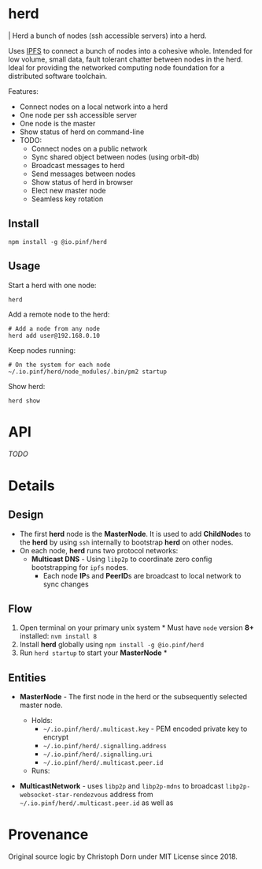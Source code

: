 herd
====

| Herd a bunch of nodes (ssh accessible servers) into a herd.

Uses [IPFS](https://github.com/ipfs/js-ipfs) to connect a bunch of nodes into a cohesive whole. Intended for low volume, small data, fault tolerant chatter between nodes in the herd. Ideal for providing the networked computing node foundation for a distributed software toolchain.

Features:

  * Connect nodes on a local network into a herd
  * One node per ssh accessible server
  * One node is the master
  * Show status of herd on command-line
  * TODO:
    * Connect nodes on a public network
    * Sync shared object between nodes (using orbit-db)
    * Broadcast messages to herd
    * Send messages between nodes
    * Show status of herd in browser
    * Elect new master node
    * Seamless key rotation


Install
-------

    npm install -g @io.pinf/herd


Usage
-----

Start a herd with one node:

    herd

Add a remote node to the herd:

    # Add a node from any node
    herd add user@192.168.0.10

Keep nodes running:

    # On the system for each node
    ~/.io.pinf/herd/node_modules/.bin/pm2 startup

Show herd:

    herd show

API
===

*TODO*


Details
=======

Design
------

  * The first **herd** node is the **MasterNode**. It is used to add **ChildNode**s to the **herd** by using `ssh` internally to bootstrap **herd** on other nodes. 
  * On each node, **herd** runs two protocol networks:
    * **Multicast DNS** - Using `libp2p` to coordinate zero config bootstrapping for `ipfs` nodes.
      * Each node  **IP**s and **PeerID**s are broadcast to local network to sync changes

Flow
----

  1. Open terminal on your primary unix system
    * Must have `node` version **8+** installed: `nvm install 8`
  2. Install **herd** globally using `npm install -g @io.pinf/herd`
  3. Run `herd startup` to start your **MasterNode**
    * 


Entities
--------




  * **MasterNode** - The first node in the herd or the subsequently selected master node.
    * Holds:
        * `~/.io.pinf/herd/.multicast.key` - PEM encoded private key to encrypt 
        * `~/.io.pinf/herd/.signalling.address`
        * `~/.io.pinf/herd/.signalling.uri`
        * `~/.io.pinf/herd/.multicast.peer.id`
    * Runs:

  * **MulticastNetwork** - uses `libp2p` and `libp2p-mdns` to broadcast `libp2p-websocket-star-rendezvous` address from `~/.io.pinf/herd/.multicast.peer.id` as well as 



Provenance
==========

Original source logic by Christoph Dorn under MIT License since 2018.
